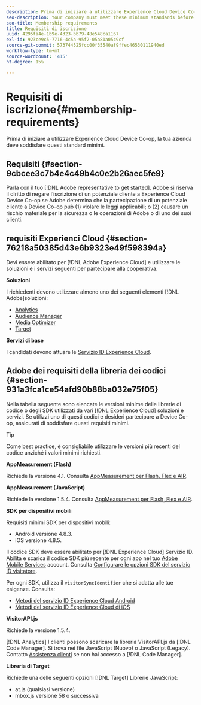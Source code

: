 ```yaml
---
description: Prima di iniziare a utilizzare Experience Cloud Device Co-op, la tua azienda deve soddisfare questi standard minimi.
seo-description: Your company must meet these minimum standards before you can start using the Experience Cloud Device Co-op.
seo-title: Membership requirements
title: Requisiti di iscrizione
uuid: 4295fa4e-1b9e-4323-bb79-48e548ca1167
exl-id: 923ce9c5-7716-4c5a-95f2-05a81a05c9cf
source-git-commit: 573744525fcc00f35540af9ffec46530111940ed
workflow-type: tm+mt
source-wordcount: '415'
ht-degree: 15%

---
```


# Requisiti di iscrizione{#membership-requirements}

Prima di iniziare a utilizzare Experience Cloud Device Co-op, la tua azienda deve soddisfare questi standard minimi.

## Requisiti {#section-9cbcee3c7b4e4c49b4c0e2b26aec5fe9}

Parla con il tuo [!DNL Adobe representative to get started]. Adobe si riserva il diritto di negare l’iscrizione di un potenziale cliente a Experience Cloud Device Co-op se Adobe determina che la partecipazione di un potenziale cliente a Device Co-op può (1) violare le leggi applicabili; o (2) causare un rischio materiale per la sicurezza o le operazioni di Adobe o di uno dei suoi clienti.

## requisiti Experienci Cloud {#section-76218a50385d43e6b9323e49f598394a}

Devi essere abilitato per [!DNL Adobe Experience Cloud] e utilizzare le soluzioni e i servizi seguenti per partecipare alla cooperativa.

**Soluzioni**

I richiedenti devono utilizzare almeno uno dei seguenti elementi [!DNL Adobe]soluzioni:

* [Analytics](http://www.adobe.com/it/marketing-cloud/web-analytics.html)
* [Audience Manager](http://www.adobe.com/it/marketing-cloud/data-management-platform.html)
* [Media Optimizer](http://www.adobe.com/marketing-cloud/online-advertising-management.html)
* [Target](http://www.adobe.com/it/marketing-cloud/testing-targeting.html)

**Servizi di base**

I candidati devono attuare le [Servizio ID Experience Cloud](https://docs.adobe.com/content/help/it-IT/id-service/using/home.html).

## Adobe dei requisiti della libreria dei codici {#section-931a3fca1ce54afd90b88ba032e75f05}

Nella tabella seguente sono elencate le versioni minime delle librerie di codice o degli SDK utilizzati da vari [!DNL Experience Cloud] soluzioni e servizi. Se utilizzi uno di questi codici e desideri partecipare a Device Co-op, assicurati di soddisfare questi requisiti minimi.

>[!TIP]
>
>Come best practice, è consigliabile utilizzare le versioni più recenti del codice anziché i valori minimi richiesti.

**AppMeasurement (Flash)**

Richiede la versione 4.1. Consulta [AppMeasurement per Flash, Flex e AIR](https://github.com/AdobeDocs/analytics-1.4-apis/blob/master/docs/data-insertion-api/index.md).

**AppMeasurement (JavaScript)**

Richiede la versione 1.5.4. Consulta [AppMeasurement per Flash, Flex e AIR](https://docs.adobe.com/content/help/en/analytics/implementation/js/migrate-from-hcode.html).

**SDK per dispositivi mobili**

Requisiti minimi SDK per dispositivi mobili:

* Android versione 4.8.3.
* iOS versione 4.8.5.

Il codice SDK deve essere abilitato per [!DNL Experience Cloud] Servizio ID. Abilita e scarica il codice SDK più recente per ogni app nel tuo [Adobe Mobile Services](https://mobilemarketing.adobe.com/) account. Consulta [Configurare le opzioni SDK del servizio ID visitatore](https://docs.adobe.com/content/help/it-IT/mobile-services/using/manage-app-settings-ug/configuring-app/t-config-visitor.html).

Per ogni SDK, utilizza il `visitorSyncIdentifier` che si adatta alle tue esigenze. Consulta:

* [Metodi del servizio ID Experience Cloud Android](https://docs.adobe.com/content/help/en/mobile-services/android/experience-cloud-android/mcvid.html)
* [Metodi del servizio ID Experience Cloud di iOS](https://docs.adobe.com/content/help/en/mobile-services/ios/exp-cloud-ios/mcvid.html)

**VisitorAPI.js**

Richiede la versione 1.5.4.

[!DNL Analytics] I clienti possono scaricare la libreria VisitorAPI.js da [!DNL Code Manager]. Si trova nei file JavaScript (Nuovo) o JavaScript (Legacy). Contatto [Assistenza clienti](https://helpx.adobe.com/it/marketing-cloud/contact-support.html) se non hai accesso a [!DNL Code Manager].

**Libreria di Target**

Richiede una delle seguenti opzioni [!DNL Target] Librerie JavaScript:

* at.js (qualsiasi versione)
* mbox.js versione 58 o successiva
